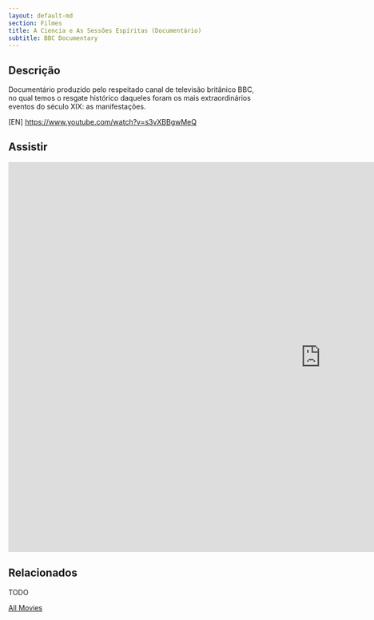 ```yaml
---
layout: default-md
section: Filmes
title: A Ciencia e As Sessões Espíritas (Documentário)
subtitle: BBC Documentary
---
```


## Descrição
Documentário produzido pelo respeitado canal de televisão britânico BBC, no qual temos o resgate histórico daqueles foram os mais extraordinários eventos do século XIX: as manifestações.

[EN] https://www.youtube.com/watch?v=s3vXBBgwMeQ





## Assistir
<iframe width="1250" height="781" src="https://www.youtube.com/embed/Wou3CL3C4ag" frameborder="0" allow="accelerometer; autoplay; encrypted-media; gyroscope; picture-in-picture" allowfullscreen></iframe>


## Relacionados
TODO


<a href="/movies" class="button">All Movies</a>